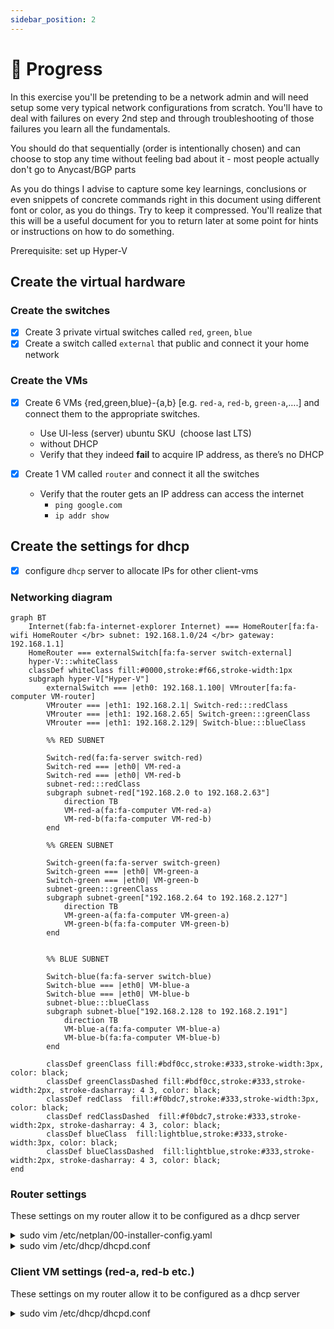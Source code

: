 ```yaml
---
sidebar_position: 2
---
```


#   Progress

In this exercise you'll be pretending to be a network admin and will need setup some very typical network configurations from scratch. You'll have to deal with failures on every 2nd step and through troubleshooting of those failures you learn all the fundamentals.

You should do that sequentially (order is intentionally chosen) and can choose to stop any time without feeling bad about it - most people actually don't go to Anycast/BGP parts

As you do things I advise to capture some key learnings, conclusions or even snippets of concrete commands right in this document using different font or color, as you do things. Try to keep it compressed. You'll realize that this will be a useful document for you to return later at some point for hints or instructions on how to do something.

Prerequisite: set up Hyper-V

## Create the virtual hardware

### Create the switches

- [x] Create 3 private virtual switches called `red`, `green`, `blue`
- [x] Create a switch called `external` that public and connect it your home network

### Create the VMs

- [x] Create 6 VMs {red,green,blue}-{a,b} [e.g. `red-a`, `red-b`, `green-a`,….] and connect them to the appropriate switches.

  - Use UI-less (server) ubuntu SKU  (choose last LTS)
  - without DHCP
  - Verify that they indeed **fail** to acquire IP address, as there’s no DHCP

- [x] Create 1 VM called `router` and connect it all the switches
  - Verify that the router gets an IP address can access the internet
    - `ping google.com`
    - `ip addr show`

## Create the settings for dhcp

- [x] configure `dhcp` server to allocate IPs for other client-vms

### Networking diagram

```mermaid
graph BT
    Internet(fab:fa-internet-explorer Internet) === HomeRouter[fa:fa-wifi HomeRouter </br> subnet: 192.168.1.0/24 </br> gateway: 192.168.1.1]
    HomeRouter === externalSwitch[fa:fa-server switch-external]
    hyper-V:::whiteClass
    classDef whiteClass fill:#0000,stroke:#f66,stroke-width:1px
    subgraph hyper-V["Hyper-V"]
        externalSwitch === |eth0: 192.168.1.100| VMrouter[fa:fa-computer VM-router]
        VMrouter === |eth1: 192.168.2.1| Switch-red:::redClass
        VMrouter === |eth1: 192.168.2.65| Switch-green:::greenClass
        VMrouter === |eth1: 192.168.2.129| Switch-blue:::blueClass

        %% RED SUBNET

        Switch-red(fa:fa-server switch-red)
        Switch-red === |eth0| VM-red-a
        Switch-red === |eth0| VM-red-b
        subnet-red:::redClass
        subgraph subnet-red["192.168.2.0 to 192.168.2.63"]
            direction TB
            VM-red-a(fa:fa-computer VM-red-a)
            VM-red-b(fa:fa-computer VM-red-b)
        end

        %% GREEN SUBNET

        Switch-green(fa:fa-server switch-green)
        Switch-green === |eth0| VM-green-a
        Switch-green === |eth0| VM-green-b
        subnet-green:::greenClass
        subgraph subnet-green["192.168.2.64 to 192.168.2.127"]
            direction TB
            VM-green-a(fa:fa-computer VM-green-a)
            VM-green-b(fa:fa-computer VM-green-b)
        end

        
        %% BLUE SUBNET

        Switch-blue(fa:fa-server switch-blue)
        Switch-blue === |eth0| VM-blue-a
        Switch-blue === |eth0| VM-blue-b
        subnet-blue:::blueClass
        subgraph subnet-blue["192.168.2.128 to 192.168.2.191"]
            direction TB
            VM-blue-a(fa:fa-computer VM-blue-a)
            VM-blue-b(fa:fa-computer VM-blue-b)
        end

        classDef greenClass fill:#bdf0cc,stroke:#333,stroke-width:3px, color: black;
        classDef greenClassDashed fill:#bdf0cc,stroke:#333,stroke-width:2px, stroke-dasharray: 4 3, color: black;
        classDef redClass  fill:#f0bdc7,stroke:#333,stroke-width:3px, color: black;
        classDef redClassDashed  fill:#f0bdc7,stroke:#333,stroke-width:2px, stroke-dasharray: 4 3, color: black;
        classDef blueClass  fill:lightblue,stroke:#333,stroke-width:3px, color: black;
        classDef blueClassDashed  fill:lightblue,stroke:#333,stroke-width:2px, stroke-dasharray: 4 3, color: black;
end
```

### Router settings

These settings on my router allow it to be configured as a dhcp server

<details>
<summary>sudo vim /etc/netplan/00-installer-config.yaml</summary>

```
network:
  version: 2
  renderer: networkd
  ethernets:
    eth0:
      dhcp4: true
    eth1: # RED NETWORK
      addresses:
        - 192.168.2.1/26
      nameservers:
        addresses: [127.0.0.1]
      routes:
        - to: 127.0.0.1
          via: 192.168.2.1
    eth2: # GREEN NETWORK
      addresses:
        - 192.168.2.65/26
      nameservers:
        addresses: [127.0.0.1]
      routes:
        - to: 127.0.0.1
          via: 192.168.2.65
    eth3: # BLUE NETWORK
      addresses:
        - 192.168.2.129/26
      nameservers:
        addresses: [127.0.0.1]
      routes:
        - to: 127.0.0.1
          via: 192.168.2.129
```
</details>

<details>
<summary>sudo vim /etc/dhcp/dhcpd.conf</summary>

```
default-lease-time 600;
max-lease-time 7200;

ddns-update-style none;

authoritative;

# RED
subnet 192.168.2.0 netmask 255.255.255.192 {
  range 192.168.2.2 192.168.2.62;
  option routers 192.168.2.1;
  option domain-name-servers 127.0.0.1;
  interface eth1;
}
# GREEN
subnet 192.168.2.64 netmask 255.255.255.192 {
  range 192.168.2.66 192.168.2.126;
  option routers 192.168.2.65;
  option domain-name-servers 127.0.0.1;
  interface eth2;
}
# BLUE
subnet 192.168.2.128 netmask 255.255.255.192 {
  range 192.168.2.130 192.168.2.190;
  option routers 192.168.2.129;
  option domain-name-servers 127.0.0.1;
  interface eth3;
}
```
</details>

### Client VM settings (red-a, red-b etc.)

These settings on my router allow it to be configured as a dhcp server


<details>
<summary>sudo vim /etc/dhcp/dhcpd.conf</summary>

```
network:
  version: 2
  ethernets:
    eth0:
      dhcp4: true
```

</details>